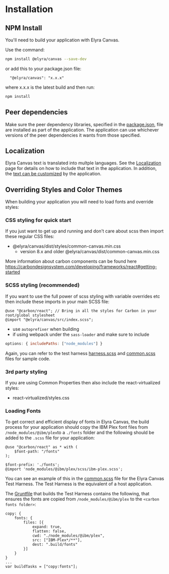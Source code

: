 # Installation

## NPM Install

You'll need to build your application with Elyra Canvas.

Use the command:
```sh
npm install @elyra/canvas --save-dev
```
or add this to your package.json file:

```
  "@elyra/canvas": "x.x.x"
```
where x.x.x is the latest build and then run:
```sh
npm install
```
## Peer dependencies

Make sure the peer dependency libraries, specified in the [package.json](https://github.com/elyra-ai/canvas/blob/bd10c6b79e60e11954b03d50fcb7ed6de58f0629/canvas_modules/common-canvas/package.json#L117), file are installed as part of the application. The application can use whichever versions of the peer dependencies it wants from those specified.


## Localization

Elyra Canvas text is translated into multple languages. See the [Localization](02.01-localization.md) page for details on how to include that text in the application. In addition, the [text can be customized](02.01-localization.md/#customizing-text-displayed-by-elyra-canvas-componenets) by the application.

## Overriding Styles and Color Themes

When building your application you will need to load fonts and override styles:

### CSS styling for quick start


If you just want to get up and running and don't care about scss then import these regular CSS files:

  - @elyra/canvas/dist/styles/common-canvas.min.css
    - version 8.x and older @elyra/canvas/dist/common-canvas.min.css

More information about carbon components can be found here https://carbondesignsystem.com/developing/frameworks/react#getting-started


### SCSS styling (recommended)

If you want to use the full power of scss styling with variable overrides etc then include these imports in your main SCSS file:
```
@use "@carbon/react"; // Bring in all the styles for Carbon in your root/global stylesheet
@import "@elyra/canvas/src/index.scss";
```

  - use `autoprefixer` when building
  - if using webpack under the `sass-loader` and make sure to include

```js
options: { includePaths: ["node_modules"] }
```

Again, you can refer to the test harness [harness.scss](https://github.com/elyra-ai/canvas/blob/main/canvas_modules/harness/assets/styles/harness.scss) and [common.scss](https://github.com/elyra-ai/canvas/blob/main/canvas_modules/harness/assets/styles/common.scss) files for sample code.


### 3rd party styling

If you are using Common Properties then also include the react-virtualized styles:
  - react-virtualized/styles.css

### Loading Fonts
To get correct and efficient display of fonts in Elyra Canvas, the build process for your application should copy the IBM Plex font files from `/node_modules/@ibm/plex`to a `./fonts` folder and the following should be added to the `.scss` file for your application:

```
@use "@carbon/react" as * with (
	$font-path: "/fonts"
);

$font-prefix: './fonts';
@import 'node_modules/@ibm/plex/scss/ibm-plex.scss';
```

You can see an example of this in the [common.scss](https://github.com/elyra-ai/canvas/blob/main/canvas_modules/harness/assets/styles/common.scss) file for the Elyra Canvas Test Harness. The Test Harness is the equivalent of a host application.

The [Gruntfile](https://github.com/elyra-ai/canvas/blob/main/canvas_modules/harness/Gruntfile.js#L64) that builds the Test Harness contains the following, that ensures the fonts are copied from `/node_modules/@ibm/plex` to the `<carbon fonts folder>`:
```
copy: {
	fonts: {
		files: [{
			expand: true,
			flatten: false,
			cwd: "./node_modules/@ibm/plex",
			src: ["IBM-Plex*/**"],
			dest: ".build/fonts"
		}]
	}
}
...
var buildTasks = ["copy:fonts"];
```






